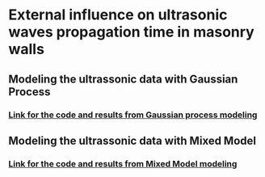 # External influence on ultrasonic waves propagation time in masonry walls



## Modeling the ultrassonic data with Gaussian Process



### [Link for the code and results from Gaussian process modeling](https://rpubs.com/rfpaz/GaussianProcess)



## Modeling the ultrassonic data with Mixed Model



### [Link for the code and results from Mixed Model modeling](https://rpubs.com/rfpaz/MixedModel)



